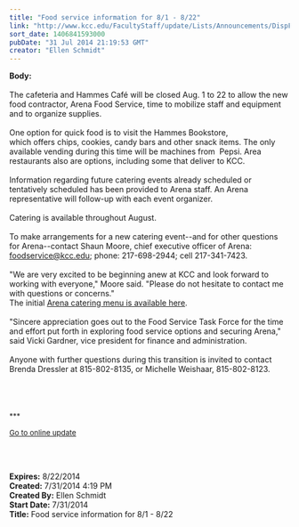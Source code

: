 ```yaml
---
title: "Food service information for 8/1 - 8/22"
link: "http://www.kcc.edu/FacultyStaff/update/Lists/Announcements/DispForm.aspx?ID=1580"
sort_date: 1406841593000
pubDate: "31 Jul 2014 21:19:53 GMT"
creator: "Ellen Schmidt"
---
```


<div><b>Body:</b> <div class="ExternalClass3F6C803950C54BF689F9E27F05A6D337">
<div> </div>
<div>The cafeteria and Hammes Café will be closed Aug. 1 to 22 to allow the new food contractor, Arena Food Service, time to mobilize staff and equipment and to organize supplies. </div>
<div> </div>
<div>One option for quick food is to visit the Hammes Bookstore, which offers chips, cookies, candy bars and other snack items. The only available vending during this time will be machines from  Pepsi. Area restaurants also are options, including some that deliver to KCC.</div>
<div> </div>
<div>Information regarding future catering events already scheduled or tentatively scheduled has been provided to Arena staff. An Arena representative will follow-up with each event organizer.</div>
<div> </div>
<div>Catering is available throughout August. </div>
<div> </div>
<div>To make arrangements for a new catering event--and for other questions for Arena--contact Shaun Moore, chief executive officer of Arena: <a href="mailto:foodservice@kcc.edu">foodservice@kcc.edu</a>; phone: 217-698-2944; cell 217-341-7423.</div>
<div> </div>
<div>&quot;We are very excited to be beginning anew at KCC and look forward to working with everyone,&quot; Moore said. &quot;Please do not hesitate to contact me with questions or concerns.&quot;<br /></div>
<div>The initial <a href="/FacultyStaff/update/Documents/Arena-KCC-Catering-Guide.pdf">Arena catering menu is available here</a>.</div>
<div> </div>
<div>&quot;Sincere appreciation goes out to the Food Service Task Force for the time and effort put forth in exploring food service options and securing Arena,&quot; said Vicki Gardner, vice president for finance and administration. </div>
<div> </div>
<div>Anyone with further questions during this transition is invited to contact Brenda Dressler at 815-802-8135, or Michelle Weishaar, 815-802-8123.</div>
<div> </div>
<div> </div>
<div> </div>
<div> </div>
<div>
<div><font size="2">***</font></div>
<p><font size="2"><a href="/FacultyStaff/update/Pages/dailyupdate.aspx">Go to online update</a></font></p>
<p><font size="2"></font> </p></div>
<div> </div></div></div>
<div><b>Expires:</b> 8/22/2014</div>
<div><b>Created:</b> 7/31/2014 4:19 PM</div>
<div><b>Created By:</b> Ellen Schmidt</div>
<div><b>Start Date:</b> 7/31/2014</div>
<div><b>Title:</b> Food service information for 8/1 - 8/22</div>
